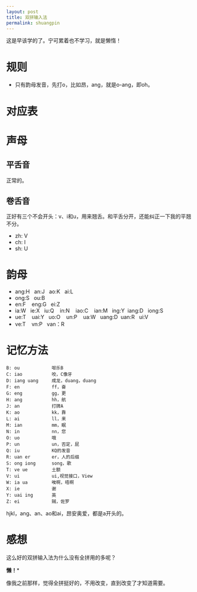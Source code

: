 ```yaml
---
layout: post
title: 双拼输入法
permalink: shuangpin
---
```


这是早该学的了。宁可累着也不学习，就是懒惰！

# 规则

* 只有韵母发音，先打o，比如昂，ang，就是o-ang，即oh。

# 对应表

# 声母

## 平舌音
正常的。

## 卷舌音
正好有三个不会开头：v、i和u，用来翘舌。和平舌分开，还能纠正一下我的平翘不分。

* zh: V
* ch: I
* sh: U

# 韵母

* ang:H   an:J    ao:K   ai:L
* ong:S   ou:B
* en:F    eng:G   ei:Z
* ia:W    ie:X    iu:Q    in:N    iao:C    ian:M   ing:Y  iang:D   iong:S
* ue:T    uai:Y   uo:O    un:P    ua:W     uang:D  uan:R   ui:V
* ve:T    vn:P    van：R

# 记忆方法

```
B: ou            呕乐B
C: iao           咬，C像牙
D: iang uang     成龙，duang，duang
F: en            ff，奋
G: eng           gg，更
H: ang           hh，航
J: an            打牌A
K: ao            kk，靠
L: ai            ll，来
M: ian           mm，眠
N: in            nn，您
O: uo            哦
P: un            un，否定，屁
Q: iu            KQ的发音
R: uan er        er，人的后缀
S: ong iong      song，歌
T: ve ue         土额
V: ui            ui,视觉接口，View
W: ia ua         唉啊，唔啊
X: ie            谢
Y: uai ing       英
Z: ei            贼，佐罗
```

hjkl，ang、an、ao和ai，昂安奥爱，都是a开头的。

# 感想
这么好的双拼输入法为什么没有全拼用的多呢？

**懒！***

像我之前那样，觉得全拼挺好的，不用改变，直到改变了才知道需要。
